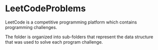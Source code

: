 # LeetCodeProblems

LeetCode is a competitive programming platform which contains programming challenges. 

The folder is organized into sub-folders that represent the data structure that was used to solve each program challenge.
